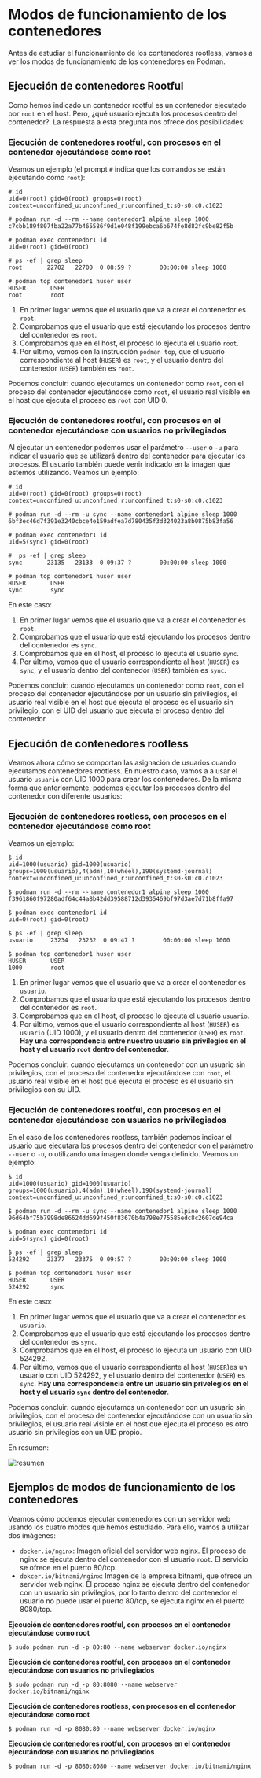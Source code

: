 # Modos de funcionamiento de los contenedores

Antes de estudiar el funcionamiento de los contenedores rootless, vamos a ver los modos de funcionamiento de los contenedores en Podman.

## Ejecución de contenedores Rootful

Como hemos indicado un contenedor rootful es un contenedor ejecutado por `root` en el host. Pero, ¿qué usuario ejecuta los procesos dentro del contenedor?. La respuesta a esta pregunta nos ofrece dos posibilidades:

### Ejecución de contenedores rootful, con procesos en el contenedor ejecutándose como root

Veamos un ejemplo (el prompt `#` indica que los comandos se están ejecutando como `root`):

```
# id
uid=0(root) gid=0(root) groups=0(root) context=unconfined_u:unconfined_r:unconfined_t:s0-s0:c0.c1023

# podman run -d --rm --name contenedor1 alpine sleep 1000
c7cbb189f807fba22a77b465586f9d1e048f199ebca6b674fe8d82fc9be82f5b

# podman exec contenedor1 id
uid=0(root) gid=0(root)

# ps -ef | grep sleep
root       22702   22700  0 08:59 ?        00:00:00 sleep 1000

# podman top contenedor1 huser user 
HUSER       USER
root        root
```

1. En primer lugar vemos que el usuario que va a crear el contenedor es `root`.
2. Comprobamos que el usuario que está ejecutando los procesos dentro del contenedor es `root`.
3. Comprobamos que en el host, el proceso lo ejecuta el usuario `root`.
4. Por último, vemos con la instrucción `podman top`, que el usuario correspondiente al host (`HUSER`) es `root`, y el usuario dentro del contenedor (`USER`) también es `root`.

Podemos concluir: cuando ejecutamos un contenedor como `root`, con el proceso del contenedor ejecutándose como `root`, el usuario real visible en el host que ejecuta el proceso es `root` con UID 0.

### Ejecución de contenedores rootful, con procesos en el contenedor ejecutándose con usuarios no privilegiados

Al ejecutar un contenedor podemos usar el parámetro `--user` o `-u` para indicar el usuario que se utilizará dentro del contenedor para ejecutar los procesos. El usuario también puede venir indicado en la imagen que estemos utilizando. Veamos un ejemplo:

```
# id
uid=0(root) gid=0(root) groups=0(root) context=unconfined_u:unconfined_r:unconfined_t:s0-s0:c0.c1023

# podman run -d --rm -u sync --name contenedor1 alpine sleep 1000
6bf3ec46d7f391e3240cbce4e159adfea7d780435f3d324023a8b0875b83fa56

# podman exec contenedor1 id
uid=5(sync) gid=0(root)

#  ps -ef | grep sleep
sync       23135   23133  0 09:37 ?        00:00:00 sleep 1000

# podman top contenedor1 huser user 
HUSER       USER
sync        sync
```
En este caso:

1. En primer lugar vemos que el usuario que va a crear el contenedor es `root`.
2. Comprobamos que el usuario que está ejecutando los procesos dentro del contenedor es `sync`.
3. Comprobamos que en el host, el proceso lo ejecuta el usuario `sync`.
4. Por último, vemos que el usuario correspondiente al host (`HUSER`) es `sync`, y el usuario dentro del contenedor (`USER`) también es `sync`.

Podemos concluir: cuando ejecutamos un contenedor como `root`, con el proceso del contenedor ejecutándose por un usuario sin privilegios, el usuario real visible en el host que ejecuta el proceso es el usuario sin privilegio, con el UID del usuario que ejecuta el proceso dentro del contenedor.

## Ejecución de contenedores rootless

Veamos ahora cómo se comportan las asignación de usuarios cuando ejecutamos contenedores rootless. En nuestro caso, vamos a a usar el usuario `usuario` con UID 1000 para crear los contenedores. De la misma forma que anteriormente, podemos ejecutar los procesos dentro del contenedor con diferente usuarios:

### Ejecución de contenedores rootless, con procesos en el contenedor ejecutándose como root

Veamos un ejemplo:

```
$ id
uid=1000(usuario) gid=1000(usuario) groups=1000(usuario),4(adm),10(wheel),190(systemd-journal) context=unconfined_u:unconfined_r:unconfined_t:s0-s0:c0.c1023

$ podman run -d --rm --name contenedor1 alpine sleep 1000
f3961860f97280adf64c44a8b42dd39588712d3935469bf97d3ae7d71b8ffa97

$ podman exec contenedor1 id
uid=0(root) gid=0(root)

$ ps -ef | grep sleep
usuario     23234   23232  0 09:47 ?        00:00:00 sleep 1000

$ podman top contenedor1 huser user
HUSER       USER
1000        root
```

1. En primer lugar vemos que el usuario que va a crear el contenedor es `usuario`.
2. Comprobamos que el usuario que está ejecutando los procesos dentro del contenedor es `root`.
3. Comprobamos que en el host, el proceso lo ejecuta el usuario `usuario`.
4. Por último, vemos que el usuario correspondiente al host (`HUSER`) es `usuario` (UID 1000), y el usuario dentro del contenedor (`USER`) es `root`. **Hay una correspondencia entre nuestro usuario sin privilegios en el host y el usuario `root` dentro del contenedor**.

Podemos concluir: cuando ejecutamos un contenedor con un usuario sin privilegios, con el proceso del contenedor ejecutándose con `root`, el usuario real visible en el host que ejecuta el proceso es el usuario sin privilegios con su UID.

### Ejecución de contenedores rootful, con procesos en el contenedor ejecutándose con usuarios no privilegiados

En el caso de los contenedores rootless, también podemos indicar el usuario que ejecutara los procesos dentro del contenedor con el parámetro `--user` o `-u`, o utilizando una imagen donde venga definido. Veamos un ejemplo:

```
$ id
uid=1000(usuario) gid=1000(usuario) groups=1000(usuario),4(adm),10(wheel),190(systemd-journal) context=unconfined_u:unconfined_r:unconfined_t:s0-s0:c0.c1023

$ podman run -d --rm -u sync --name contenedor1 alpine sleep 1000
96d64bf75b7998de86624dd699f450f83670b4a798e775585edc8c2607de94ca

$ podman exec contenedor1 id
uid=5(sync) gid=0(root)

$ ps -ef | grep sleep
524292     23377   23375  0 09:57 ?        00:00:00 sleep 1000

$ podman top contenedor1 huser user
HUSER       USER
524292      sync
```

En este caso:

1. En primer lugar vemos que el usuario que va a crear el contenedor es `usuario`.
2. Comprobamos que el usuario que está ejecutando los procesos dentro del contenedor es `sync`.
3. Comprobamos que en el host, el proceso lo ejecuta un usuario con UID 524292.
4. Por último, vemos que el usuario correspondiente al host (`HUSER`)es un usuario con UID 524292, y el usuario dentro del contenedor (`USER`) es `sync`. **Hay una correspondencia entre un usuario sin privelegios en el host y el usuario `sync` dentro del contenedor**.

Podemos concluir: cuando ejecutamos un contenedor con un usuario sin privilegios, con el proceso del contenedor ejecutándose con un usuario sin privilegios, el usuario real visible en el host que ejecuta el proceso es otro usuario sin privilegios con un UID propio.

En resumen:

![resumen](img/rootless.png)


## Ejemplos de modos de funcionamiento de los contenedores

Veamos cómo podemos ejecutar contenedores con un servidor web usando los cuatro modos que hemos estudiado. Para ello, vamos a utilizar dos imágenes:

* `docker.io/nginx`: Imagen oficial del servidor web nginx. El proceso de nginx se ejecuta dentro del contenedor con el usuario `root`. El servicio se ofrece en el puerto 80/tcp.
* `dokcer.io/bitnami/nginx`: Imagen de la empresa bitnami, que ofrece un servidor web nginx. El proceso nginx se ejecuta dentro del contenedor con un usuario sin privilegios, por lo tanto dentro del contenedor el usuario no puede usar el puerto 80/tcp, se ejecuta nginx en el puerto 8080/tcp.

**Ejecución de contenedores rootful, con procesos en el contenedor ejecutándose como root**

```
$ sudo podman run -d -p 80:80 --name webserver docker.io/nginx
```

**Ejecución de contenedores rootful, con procesos en el contenedor ejecutándose con usuarios no privilegiados**

```
$ sudo podman run -d -p 80:8080 --name webserver docker.io/bitnami/nginx
```

**Ejecución de contenedores rootless, con procesos en el contenedor ejecutándose como root**

```
$ podman run -d -p 8080:80 --name webserver docker.io/nginx
```

**Ejecución de contenedores rootful, con procesos en el contenedor ejecutándose con usuarios no privilegiados**

```
$ podman run -d -p 8080:8080 --name webserver docker.io/bitnami/nginx
```

